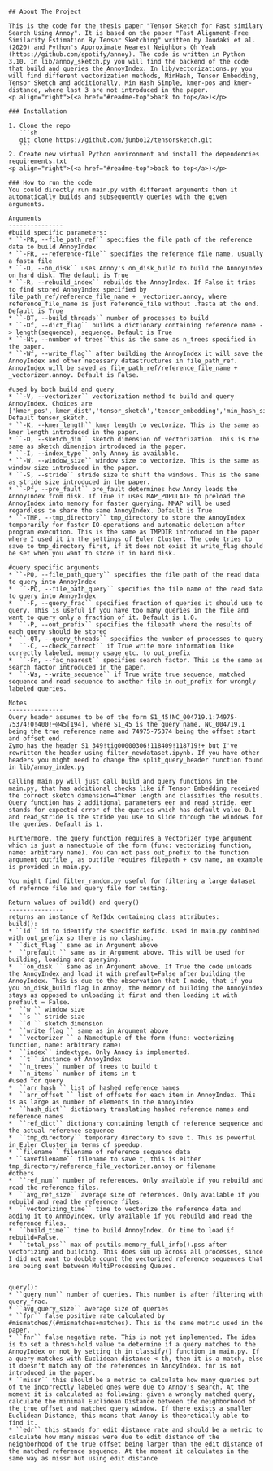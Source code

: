 
    ## About The Project

    This is the code for the thesis paper "Tensor Sketch for Fast similary Search Using Annoy". It is based on the paper "Fast Alignment-Free Similarity Estimation By Tensor Sketching" written by Joudaki et al. (2020) and Python's Approximate Nearest Neighbors Oh Yeah (https://github.com/spotify/annoy). The code is written in Python 3.10. In lib/annoy_sketch.py you will find the backend of the code that build and queries the AnnoyIndex. In lib/vectorizations.py you will find different vectorization methods, MinHash, Tensor Embedding, Tensor Sketch and additionally, Min Hash Simple, kmer-pos and kmer-distance, where last 3 are not introduced in the paper. 
    <p align="right">(<a href="#readme-top">back to top</a>)</p>
    
    ### Installation
    
    1. Clone the repo
       ```sh
       git clone https://github.com/junbo12/tensorsketch.git
       ```
    2. Create new virtual Python environment and install the dependencies requirements.txt
    <p align="right">(<a href="#readme-top">back to top</a>)</p>
    
    ### How to run the code
    You could directly run main.py with different arguments then it automatically builds and subsequently queries with the given arguments.
    
    Arguments
    ---------------
    #build specific parameters:
    * ``-PR, --file_path_ref`` specifies the file path of the reference data to build AnnoyIndex
    * ``-FR, --reference-file`` specifies the reference file name, usually a fasta file
    * ``-O, --on_disk`` uses Annoy's on_disk_build to build the AnnoyIndex on hard disk. The default is True
    * ``-R, --rebuild_index`` rebuilds the AnnoyIndex. If False it tries to find stored AnnoyIndex specified by file_path_ref/reference_file_name + _vectorizer.annoy, where reference_file_name is just reference_file without .fasta at the end. Default is True
    * ``-BT, --build_threads`` number of processes to build
    * ``-Df, --dict_flag`` builds a dictionary containing reference name -> length(sequence), sequence. Default is True
    * ``-Nt, --number of trees``this is the same as n_trees specified in the paper.
    * ``-Wf, --write_flag`` after building the AnnoyIndex it will save the AnnoyIndex and other necessary datastructures in file_path_ref. AnnoyIndex will be saved as file_path_ref/reference_file_name + _vectorizer.annoy. Default is False.
    
    #used by both build and query
    * ``-V, --vectorizer`` vectorization method to build and query AnnoyIndex. Choices are ['kmer_pos','kmer_dist','tensor_sketch','tensor_embedding','min_hash_simple','min_hash']. Default tensor_sketch.
    * ``-K, --kmer_length`` kmer length to vectorize. This is the same as kmer length introduced in the paper.
    * ``-D, --sketch_dim`` sketch dimension of vectorization. This is the same as sketch dimension introduced in the paper.
    * ``-I, --index_type`` only Annoy is available.
    * ``-W, --window_size`` window size to vectorize. This is the same as window size introduced in the paper.
    * ``-S, --stride`` stride size to shift the windows. This is the same as stride size introduced in the paper.
    * ``-Pf, --pre_fault`` pre_fault determines how Annoy loads the AnnoyIndex from disk. If True it uses MAP_POPULATE to preload the AnnoyIndex into memory for faster querying. MMAP will be used regardless to share the same AnnoyIndex. Default is True.
    * ``-TMP, --tmp_directory`` tmp_directory to store the AnnoyIndex temporarily for faster IO-operations and automatic deletion after program execution. This is the same as TMPDIR introduced in the paper where I used it in the settings of Euler Cluster. The code tries to save to tmp_directory first, if it does not exist it write_flag should be set when you want to store it in hard disk.
    
    #query specific arguments
    * ``-PQ, --file_path_query`` specifies the file path of the read data to query into AnnoyIndex
    *  ``-PQ, --file_path_query`` specifies the file name of the read data to query into AnnoyIndex
    *  ``-F, --query_frac`` specifies fraction of queries it should use to query. This is useful if you have too many queries in the file and want to query only a fraction of it. Default is 1.0.
    *  ``-P, --out_prefix`` specifies the filepath where the results of each query should be stored
    *  ``-QT, --query_threads`` specifies the number of processes to query
    *  ``-C, --check_correct`` if True write more information like correctly labeled, memory usage etc. to out_prefix
    *  ``-Fn, --fac_nearest`` specifies search factor. This is the same as search factor introduced in the paper.
    *  ``-Ws, --write_sequence`` if True write true sequence, matched sequence and read sequence to another file in out_prefix for wrongly labeled queries.
      
    Notes
    ---------------
    Query header assumes to be of the form S1_45!NC_004719.1:74975-75374!0!400!+@45[194], where S1_45 is the query name, NC_004719.1 being the true reference name and 74975-75374 being the offset start and offset end.
    Zymo has the header S1_349!tig00000306!118409!118719!+ but I've rewritten the header using filter_newdataset.ipynb. If you have other headers you might need to change the split_query_header function found in lib/annoy_index.py
    
    Calling main.py will just call build and query functions in the main.py, that has additional checks like if Tensor Embedding received the correct sketch dimension=4^kmer length and classifies the results. Query function has 2 additional parameters eer and read_stride. eer stands for expected error of the queries which has default value 0.1 and read_stride is the stride you use to slide through the windows for the queries. Default is 1.
    
    Furthermore, the query function requires a Vectorizer type argument which is just a namedtuple of the form (func: vectorizing function, name: arbitrary name). You can not pass out_prefix to the function argument outfile , as outfile requires filepath + csv name, an example is provided in main.py.
    
    You might find filter_random.py useful for filtering a large dataset of refernce file and query file for testing.
    
    Return values of build() and query()
    ---------------
    returns an instance of RefIdx containing class attributes:
    build():
    * ``id`` id to identify the specific RefIdx. Used in main.py combined with out_prefix so there is no clashing.
    * ``dict_flag`` same as in Argument above
    *  ``prefault `` same as in Argument above. This will be used for building, loading and querying.
    *  ``on_disk `` same as in Argument above. If True the code unloads the AnnoyIndex and load it with prefault=False after building the AnnoyIndex. This is due to the observation that I made, that if you you on_disk_build flag in Annoy, the memory of building the AnnoyIndex stays as opposed to unloading it first and then loading it with prefault = False.
    *  ``w `` window size
    *  ``s `` stride size
    *  ``d `` sketch dimension
    *  ``write_flag `` same as in Argument above
    *  ``vectorizer `` a Namedtuple of the form (func: vectorizing function, name: arbitrary name)
    *  ``index`` indextype. Only Annoy is implemented.
    *  ``t`` instance of AnnoyIndex
    *  ``n_trees`` number of trees to build t
    *  ``n_items`` number of items in t
    #used for query
    *  ``arr_hash `` list of hashed reference names
    *  ``arr_offset `` list of offsets for each item in AnnoyIndex. This is as large as number of elements in the AnnoyIndex
    *  ``hash_dict`` dictionary translating hashed reference names and reference names
    *  ``ref_dict`` dictionary containing length of reference sequence and the actual reference sequence
    *  ``tmp_directory`` temporary directory to save t. This is powerful in Euler Cluster in terms of speedup.
    * ``filename`` filename of reference sequence data
    * ``savefilename`` filename to save t, this is either tmp_directory/reference_file_vectorizer.annoy or filename
    #others
    *  ``ref_num`` number of references. Only available if you rebuild and read the reference files.
    *  ``avg_ref_size`` average size of references. Only available if you rebuild and read the reference files.
    *  ``vectorizing_time`` time to vectorize the reference data and adding it to AnnoyIndex. Only available if you rebuild and read the reference files.
    *  ``build_time`` time to build AnnoyIndex. Or time to load if rebuild=False.
    *  ``total_pss`` max of psutils.memory_full_info().pss after vectorizing and building. This does sum up across all processes, since I did not want to double count the vectorized reference sequences that are being sent between MultiProcessing Queues.
    
    
    query():
    * ``query_num`` number of queries. This number is after filtering with query_frac.
    * ``avg_query_size`` average size of queries
    * ``fpr`` false positive rate calculated by #mismatches/(#mismatches+matches). This is the same metric used in the paper.
    * ``fnr`` false negative rate. This is not yet implemented. The idea is to set a thresh-hold value to determine if a query matches to the AnnoyIndex or not by setting th in classify() function in main.py. If a query matches with Euclidean distance < th, then it is a match, else it doesn't match any of the references in AnnoyIndex. fnr is not introduced in the paper.
    * ``missr`` this should be a metric to calculate how many queries out of the incorrectly labeled ones were due to Annoy's search. At the moment it is calculated as following: given a wrongly matched query, calculate the minimal Euclidean Distance between the neighborhood of the true offset and matched query window. If there exists a smaller Euclidean Distance, this means that Annoy is theoretically able to find it.
    * ``edr`` this stands for edit distance rate and should be a metric to calculate how many misses were due to edit distance of the neighborhood of the true offset being larger than the edit distance of the matched reference sequence. At the moment it calculates in the same way as missr but using edit distance
